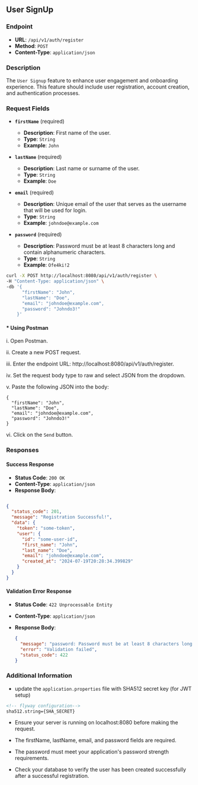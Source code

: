 
## **User SignUp**

### **Endpoint**

- **URL**: `/api/v1/auth/register`
- **Method**: `POST`
- **Content-Type**: `application/json`

### **Description**

The `User Signup` feature to enhance user engagement and onboarding experience. This feature should include user registration, account creation, and authentication processes.

### **Request Fields**

- **`firstName`** (required)
  - **Description**: First name of the user.
  - **Type**: `String`
  - **Example**: `John`

- **`lastName`** (required)
    - **Description**: Last name or surname of the user.
    - **Type**: `String`
    - **Example**: `Doe`

- **`email`** (required)
    - **Description**: Unique email of the user that serves as the username that will be used for login.
    - **Type**: `String`
    - **Example**: `johndoe@example.com`

- **`password`** (required)
    - **Description**: Password must be at least 8 characters long and contain alphanumeric characters.
    - **Type**: `String`
    - **Example**: `Ofe4ki!2`

```bash
curl -X POST http://localhost:8080/api/v1/auth/register \
-H "Content-Type: application/json" \
-db '{
      "firstName": "John",
      "lastName": "Doe",
      "email": "johndoe@example.com",
      "password": "Johndo3!"
    }'
```
#### * Using Postman
i. Open Postman.

ii. Create a new POST request.

iii. Enter the endpoint URL: http://localhost:8080/api/v1/auth/register.

iv. Set the request body type to raw and select JSON from the dropdown.

v. Paste the following JSON into the body:
```
{
  "firstName": "John",
  "lastName": "Doe",
  "email": "johndoe@example.com",
  "password": "Johndo3!"
}
```
vi. Click on the `Send` button.


### **Responses**

#### **Success Response**

- **Status Code**: `200 OK`
- **Content-Type**: `application/json`
- **Response Body**:
```json

{
  "status_code": 201,
  "message": "Registration Successful!",
  "data": {
    "token": "some-token",
    "user": {
      "id": "some-user-id",
      "first_name": "John",
      "last_name": "Doe",
      "email": "johndoe@example.com",
      "created_at": "2024-07-19T20:28:34.399829"
    }
  }
}
  ```


#### **Validation Error Response**

- **Status Code**: `422 Unprocessable Entity`
- **Content-Type**: `application/json`
- **Response Body**:

  ```json
  {
    "message": "password: Password must be at least 8 characters long and contain alphanumeric characters; ",
    "error": "Validation failed",
    "status_code": 422
  }

### **Additional Information**

   - update the `application.properties` file with SHA512 secret key (for JWT setup)

```html
<!-- flyway configuration-->
sha512.string={SHA_SECRET}
```

* Ensure your server is running on localhost:8080 before making the request.

* The firstName, lastName, email, and password fields are required.

* The password must meet your application's password strength requirements.

* Check your database to verify the user has been created successfully after a successful registration.
```
